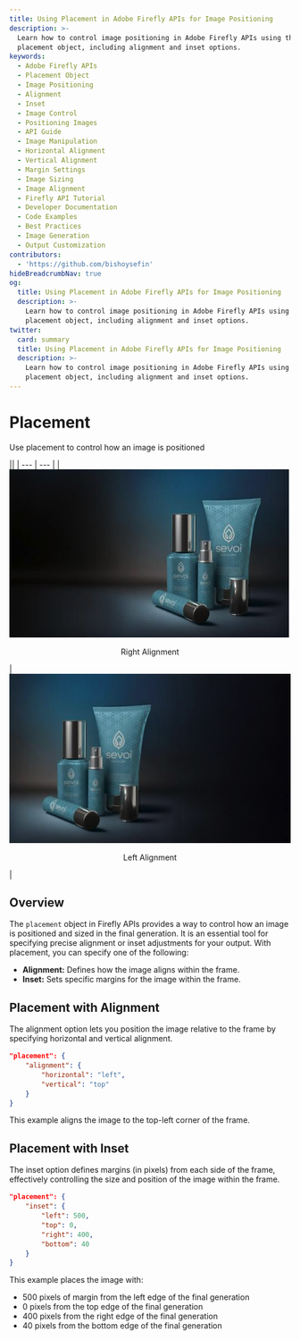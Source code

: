 ```yaml
---
title: Using Placement in Adobe Firefly APIs for Image Positioning
description: >-
  Learn how to control image positioning in Adobe Firefly APIs using the
  placement object, including alignment and inset options.
keywords:
  - Adobe Firefly APIs
  - Placement Object
  - Image Positioning
  - Alignment
  - Inset
  - Image Control
  - Positioning Images
  - API Guide
  - Image Manipulation
  - Horizontal Alignment
  - Vertical Alignment
  - Margin Settings
  - Image Sizing
  - Image Alignment
  - Firefly API Tutorial
  - Developer Documentation
  - Code Examples
  - Best Practices
  - Image Generation
  - Output Customization
contributors:
  - 'https://github.com/bishoysefin'
hideBreadcrumbNav: true
og:
  title: Using Placement in Adobe Firefly APIs for Image Positioning
  description: >-
    Learn how to control image positioning in Adobe Firefly APIs using the
    placement object, including alignment and inset options.
twitter:
  card: summary
  title: Using Placement in Adobe Firefly APIs for Image Positioning
  description: >-
    Learn how to control image positioning in Adobe Firefly APIs using the
    placement object, including alignment and inset options.
---
```


# Placement

Use placement to control how an image is positioned

||
| --- | --- |
| ![expanded product with placement alignment top right](../../images/sevoi-top-right.png) <p style="text-align:center">Right Alignment</p> | ![expanded product with placement alignment top left](../../images/sevoi-top-left.png) <p style="text-align:center">Left Alignment</p> |

## Overview

The `placement` object in Firefly APIs provides a way to control how an image is positioned and sized in the final generation. It is an essential tool for specifying precise alignment or inset adjustments for your output. With placement, you can specify one of the following:

* **Alignment:** Defines how the image aligns within the frame.
* **Inset:** Sets specific margins for the image within the frame.

## Placement with Alignment

The alignment option lets you position the image relative to the frame by specifying horizontal and vertical alignment.

```json
"placement": {
    "alignment": {
        "horizontal": "left",
        "vertical": "top"
    }
}
```

This example aligns the image to the top-left corner of the frame.

## Placement with Inset

The inset option defines margins (in pixels) from each side of the frame, effectively controlling the size and position of the image within the frame.

```json
"placement": {
    "inset": {
        "left": 500,
        "top": 0,
        "right": 400,
        "bottom": 40
    }
}
```

This example places the image with:

* 500 pixels of margin from the left edge of the final generation
* 0 pixels from the top edge of the final generation
* 400 pixels from the right edge of the final generation
* 40 pixels from the bottom edge of the final generation

